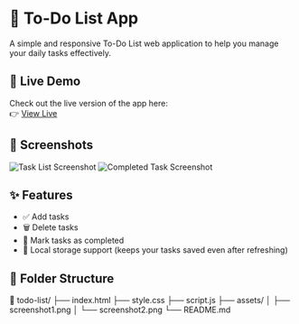 # 📝 To-Do List App

A simple and responsive To-Do List web application to help you manage your daily tasks effectively.

## 🚀 Live Demo

Check out the live version of the app here:  
👉 [View Live](https://your-live-demo-link.com) 

## 📸 Screenshots

![Task List Screenshot](./assets/Screenshot-1)
![Completed Task Screenshot](./assets/Screenshot-2)



## ✨ Features

- ✅ Add tasks
- 🗑️ Delete tasks
- 📝 Mark tasks as completed
- 💾 Local storage support (keeps your tasks saved even after refreshing)

## 📁 Folder Structure

📁 todo-list/
├── index.html
├── style.css
├── script.js
├── assets/
│   ├── screenshot1.png
│   └── screenshot2.png
└── README.md


